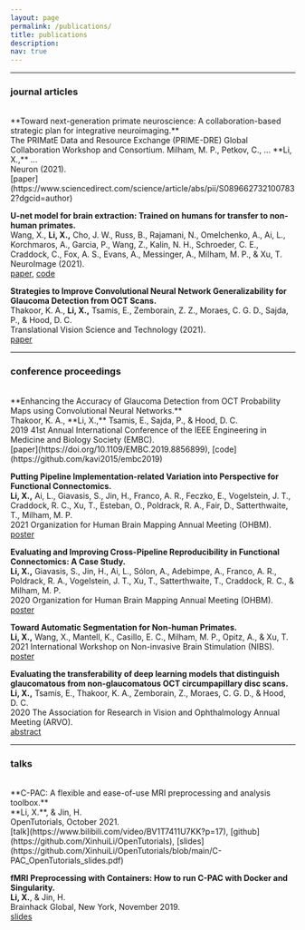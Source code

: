 ```yaml
---
layout: page
permalink: /publications/
title: publications
description: 
nav: true
---
```


---
### journal articles 
<br />
**Toward next-generation primate neuroscience: A collaboration-based strategic plan for integrative neuroimaging.** <br />
The PRIMatE Data and Resource Exchange (PRIME-DRE) Global Collaboration Workshop and Consortium. Milham, M. P., Petkov, C., ... **Li, X.,** ... <br /> 
Neuron (2021). <br /> 
[paper](https://www.sciencedirect.com/science/article/abs/pii/S0896627321007832?dgcid=author)

**U-net model for brain extraction: Trained on humans for transfer to non-human primates.** <br />
Wang, X., **Li, X.,** Cho, J. W., Russ, B., Rajamani, N., Omelchenko, A., Ai, L., Korchmaros, A., Garcia, P., Wang, Z., Kalin, N. H., Schroeder, C. E., Craddock, C., Fox, A. S., Evans, A., Messinger, A., Milham, M. P., & Xu, T. <br /> 
NeuroImage (2021). <br /> 
[paper](https://www.sciencedirect.com/science/article/pii/S1053811921002780), [code](https://github.com/HumanBrainED/NHP-BrainExtraction)

**Strategies to Improve Convolutional Neural Network Generalizability for Glaucoma Detection from OCT Scans.** <br />
Thakoor, K. A., **Li, X.,** Tsamis, E., Zemborain, Z. Z., Moraes, C. G. D., Sajda, P., & Hood, D. C. <br />
Translational Vision Science and Technology (2021). <br /> 
[paper](https://tvst.arvojournals.org/article.aspx?articleid=2772481)

---

### conference proceedings 
<br />
**Enhancing the Accuracy of Glaucoma Detection from OCT Probability Maps using Convolutional Neural Networks.** <br />
Thakoor, K. A., **Li, X.,** Tsamis, E., Sajda, P., & Hood, D. C. <br />
2019 41st Annual International Conference of the IEEE Engineering in Medicine and Biology Society (EMBC). <br /> 
[paper](https://doi.org/10.1109/EMBC.2019.8856899), [code](https://github.com/kavi2015/embc2019)

**Putting Pipeline Implementation-related Variation into Perspective for Functional Connectomics.** <br />
**Li, X.,** Ai, L., Giavasis, S., Jin, H., Franco, A. R., Feczko, E., Vogelstein, J. T., Craddock, R. C., Xu, T., Esteban, O., Poldrack, R. A., Fair, D., Satterthwaite, T., Milham, M. P. <br />
2021 Organization for Human Brain Mapping Annual Meeting (OHBM). <br /> 
[poster](/assets/poster/OHBM21_XL.pdf)

**Evaluating and Improving Cross-Pipeline Reproducibility in Functional Connectomics: A Case Study.** <br />
**Li, X.,** Giavasis, S., Jin, H., Ai, L., Sólon, A., Adebimpe, A., Franco, A. R., Poldrack, R. A., Vogelstein, J. T., Xu, T., Satterthwaite, T., Craddock, R. C., & Milham, M. P. <br />
2020 Organization for Human Brain Mapping Annual Meeting (OHBM). <br /> 
[poster](/assets/poster/OHBM20_XL.pdf)

**Toward Automatic Segmentation for Non-human Primates.** <br />
**Li, X.,** Wang, X., Mantell, K., Casillo, E. C., Milham, M. P., Opitz, A., & Xu, T. <br />
2021 International Workshop on Non-invasive Brain Stimulation (NIBS). <br /> 
[poster](/assets/poster/NIBS21_XL.pdf)

**Evaluating the transferability of deep learning models that distinguish glaucomatous from non-glaucomatous OCT circumpapillary disc scans.** <br />
**Li, X.,** Tsamis, E., Thakoor, K. A., Zemborain, Z., Moraes, C. G. D., & Hood, D. C.<br />
2020 The Association for Research in Vision and Ophthalmology Annual Meeting (ARVO).<br /> 
[abstract](https://iovs.arvojournals.org/article.aspx?articleid=2769404)

---

### talks 
<br />
**C-PAC: A flexible and ease-of-use MRI preprocessing and analysis toolbox.**<br />
**Li, X.**, & Jin, H. <br />
OpenTutorials, October 2021. <br /> 
[talk](https://www.bilibili.com/video/BV1T7411U7KK?p=17), [github](https://github.com/XinhuiLi/OpenTutorials), [slides](https://github.com/XinhuiLi/OpenTutorials/blob/main/C-PAC_OpenTutorials_slides.pdf)

**fMRI Preprocessing with Containers: How to run C-PAC with Docker and Singularity.**<br />
**Li, X.**, & Jin, H. <br />
Brainhack Global, New York, November 2019. <br /> 
[slides](/assets/poster/brainhack19.pdf)